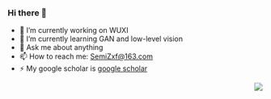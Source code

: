 ### Hi there 👋

- 🔭 I’m currently working on WUXI
- 🌱 I’m currently learning GAN and low-level vision 
- 💬 Ask me about anything
- 📫 How to reach me: SemiZxf@163.com
- ⚡ My google scholar is [google scholar](https://scholar.google.co.jp/citations?hl=zh-CN&user=Y6Z5xQQAAAAJ&view_op=list_works&gmla=AJsN-F6Tgh_tJhthXh0gF-SBwaYVWsabviklL4x-5M40BF2PasEao9hMCEOFXc5qOaz7zl9uffhrQTQaOPDqPvZ0y9DVaWzmqF988M9F2OZE36xC2GRH3iA)
<img align="right" src="https://github-readme-stats.vercel.app/api?username=zhangbaijin&show_icons=true">


